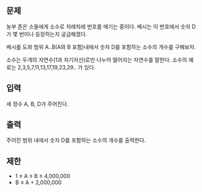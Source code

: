 ## 문제
농부 존은 소들에게 소수로 차례차례 번호를 매기는 중이다. 베시는 이 번호에서 숫자 D가 몇 번이나 등장하는지 궁금해졌다.

베시를 도와 범위 A..B(A와 B 포함)내에서 숫자 D를 포함하는 소수의 개수를 구해보자.

소수는 두개의 자연수(1과 자기자신)로만 나누어 떨어지는 자연수를 말한다. 소수의 예로는 2,3,5,7,11,13,17,19,23,29.. 가 있다.

## 입력
세 정수 A, B, D가 주어진다.

## 출력
주어진 범위 내에서 숫자 D를 포함하는 소수의 개수를 출력한다.

## 제한
- 1 ≤ A ≤ B ≤ 4,000,000
- B ≤ A + 2,000,000